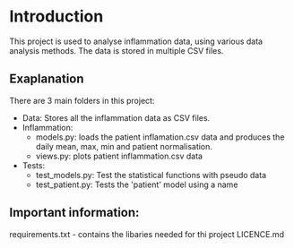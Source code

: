 # Introduction

This project is used to analyse inflammation data, using various data analysis methods. The data is stored in multiple CSV files.

## Exaplanation
There are 3 main folders in this project:
- Data: Stores all the inflammation data as CSV files.
- Inflammation:
    - models.py: loads the patient inflamation.csv data and produces the daily mean, max, min and patient normalisation.
    - views.py: plots patient inflammation.csv data
- Tests:
    - test_models.py: Test the statistical functions with pseudo data
    - test_patient.py: Tests the 'patient' model using a name

## Important information:
requirements.txt - contains the libaries needed for thi project
LICENCE.md

